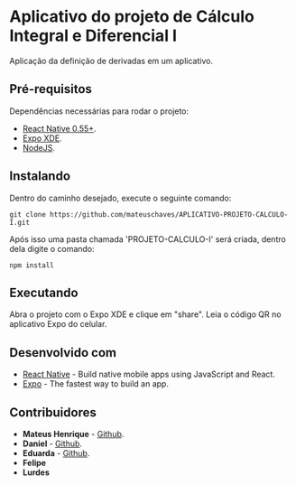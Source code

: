 # Aplicativo do projeto de Cálculo Integral e Diferencial I

Aplicação da definição de derivadas em um aplicativo.


## Pré-requisitos

Dependências necessárias para rodar o projeto: 

* [React Native 0.55+](https://facebook.github.io/react-native/).
* [Expo XDE](https://expo.io/learn).
* [NodeJS](https://nodejs.org/en/).


## Instalando
Dentro do caminho desejado, execute o seguinte comando: 

```
git clone https://github.com/mateuschaves/APLICATIVO-PROJETO-CALCULO-I.git
```

Após isso uma pasta chamada 'PROJETO-CALCULO-I' será criada, dentro dela digite o comando:
```
npm install
```
## Executando
Abra o projeto com o Expo XDE e clique em "share".
Leia o código QR no aplicativo Expo do celular.

## Desenvolvido com

* [React Native](https://facebook.github.io/react-native/) - Build native mobile apps using JavaScript and React.
* [Expo](https://expo.io/) - The fastest way to build an app.

## Contribuidores

* **Mateus Henrique** -  [Github](https://github.com/mateuschaves).
* **Daniel** - [Github](https://github.com/danielrabchi).
* **Eduarda** - [Github](https://github.com/eduardax).
* **Felipe**
* **Lurdes**

